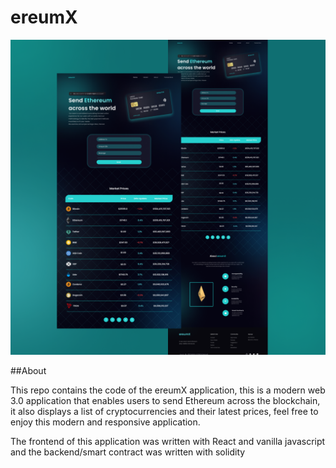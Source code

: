 # ereumX

![](frontend/src/images/gitimg.png)

##About

This repo contains the code of the ereumX application, this is a modern web 3.0 application that enables users to send Ethereum across the blockchain, it also displays a list of cryptocurrencies and their latest prices, feel free to enjoy this modern and responsive application.

The frontend of this application was written with React and vanilla javascript and the backend/smart contract was written with solidity

